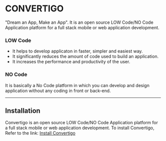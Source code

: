 # CONVERTIGO
"Dream an App, Make an App". It is an open source LOW Code/NO Code Application platform for a full stack mobile or web application development.
### LOW Code
- It helps to develop applicaton in faster, simpler and easiest way.
- It significantly reduces the amount of code used to build an application.
- It increases the performance and productivity of the user.
### NO Code
It is basically a No Code platform in which you can develop and design application without any coding in front or back-end.

---
## Installation
Convertigo is an open source LOW Code/NO Code Application platform for a full stack mobile or web application development.
To install Convertigo, Refer to the link:
            [Install Convertigo]()
            

 
